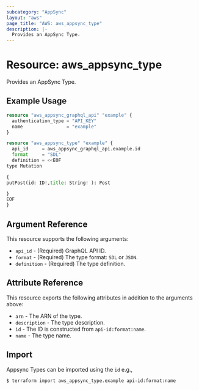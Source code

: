 ```yaml
---
subcategory: "AppSync"
layout: "aws"
page_title: "AWS: aws_appsync_type"
description: |-
  Provides an AppSync Type.
---
```


# Resource: aws_appsync_type

Provides an AppSync Type.

## Example Usage

```terraform
resource "aws_appsync_graphql_api" "example" {
  authentication_type = "API_KEY"
  name                = "example"
}

resource "aws_appsync_type" "example" {
  api_id     = aws_appsync_graphql_api.example.id
  format     = "SDL"
  definition = <<EOF
type Mutation

{
putPost(id: ID!,title: String! ): Post

}
EOF  
}
```

## Argument Reference

This resource supports the following arguments:

* `api_id` - (Required) GraphQL API ID.
* `format` - (Required) The type format: `SDL` or `JSON`.
* `definition` - (Required) The type definition.

## Attribute Reference

This resource exports the following attributes in addition to the arguments above:

* `arn` - The ARN of the type.
* `description` - The type description.
* `id` - The ID is constructed from `api-id:format:name`.
* `name` - The type name.

## Import

Appsync Types can be imported using the `id` e.g.,

```
$ terraform import aws_appsync_type.example api-id:format:name
```
